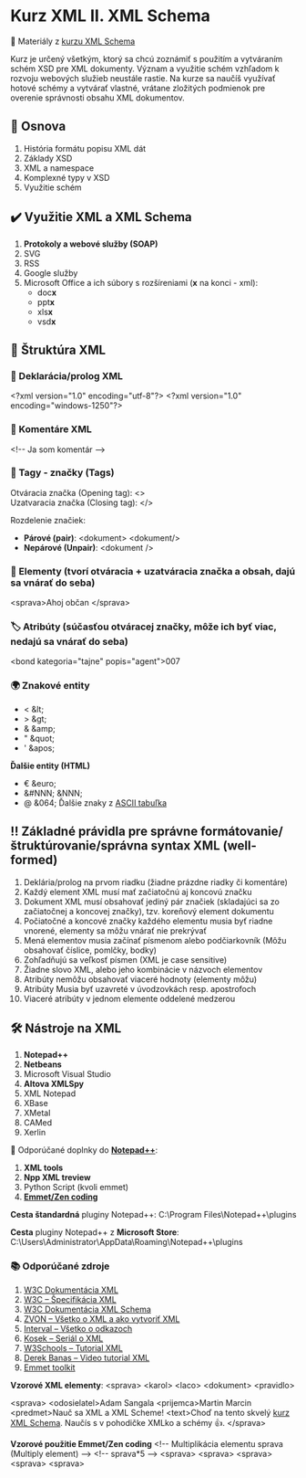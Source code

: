 # Kurz XML II. XML Schema
:briefcase: Materiály z [kurzu XML Schema](https://www.it-academy.sk/kurz/xml-ii-xml-scheme/)

Kurz je určený všetkým, ktorý sa chcú zoznámiť s použitím a vytváraním schém XSD pre XML dokumenty. Význam a využitie schém vzhľadom k rozvoju webových služieb neustále rastie. Na kurze sa naučíš využívať hotové schémy a vytvárať vlastné, vrátane zložitých podmienok pre overenie správnosti obsahu XML dokumentov.

## 📑 Osnova
1. História formátu popisu XML dát
2. Základy XSD
3. XML a namespace
4. Komplexné typy v XSD
5. Využitie schém

## :heavy_check_mark: Využitie XML a XML Schema
1. **Protokoly a webové služby (SOAP)**
2. SVG
3. RSS
4. Google služby
5. Microsoft Office a ich súbory s rozšíreniami (**x** na konci - xml):
   - doc**x**
   - ppt**x**
   - xls**x**
   - vsd**x**

## :evergreen_tree: Štruktúra XML

### :closed_book: Deklarácia/prolog XML
\<?xml version="1.0" encoding="utf-8"?>
\<?xml version="1.0" encoding="windows-1250"?>

### :speech_balloon: Komentáre XML
\<!-- Ja som komentár -->

### :safety_pin: Tagy - značky (Tags)
Otváracia značka (Opening tag): <>	
Uzatvaracia značka (Closing tag): </>

Rozdelenie značiek:
- **Párové (pair)**: \<dokument> \<dokument/>
- **Nepárové (Unpair)**: \<dokument />

### :blue_book: Elementy (tvorí otváracia + uzatváracia značka a obsah, dajú sa vnárať do seba)
\<sprava>Ahoj občan \</sprava>

### :label: Atribúty (súčasťou otváracej značky, môže ich byť viac, nedajú sa vnárať do seba)
\<bond kategoria="tajne" popis="agent">007</bond>

### :earth_africa: Znakové entity
- &lt;   \&lt;
- &gt;   \&gt;
- &amp;  \&amp;
- &quot; \&quot;
- &apos; \&apos;

**Ďalšie entity (HTML)**
- &euro; \&euro;
- &#NNN; \&NNN;
- &#064; \&064;
Ďalšie znaky z [ASCII tabuľka](https://sk.wikipedia.org/wiki/ASCII)

## :bangbang: Základné právidla pre správne formátovanie/štruktúrovanie/správna syntax XML (well-formed)
1. Deklária/prolog na prvom riadku (žiadne prázdne riadky či komentáre)
2. Každý element XML musí mať začiatočnú aj koncovú značku
3. Dokument XML musí obsahovať jediný pár značiek (skladajúci sa zo začiatočnej a koncovej značky), tzv. koreňový element dokumentu
4. Počiatočné a koncové značky každého elementu musia byť riadne vnorené, elementy sa môžu vnárať nie prekrývať
5. Mená elementov musia začínať písmenom alebo podčiarkovník (Môžu obsahovať číslice, pomlčky, bodky)
6. Zohľadňujú sa veľkosť písmen (XML je case sensitive)
7. Žiadne slovo XML, alebo jeho kombinácie v názvoch elementov
8. Atribúty nemôžu obsahovať viaceré hodnoty (elementy môžu)
9. Atribúty Musia byť uzavreté v úvodzovkách resp. apostrofoch
10. Viaceré atribúty v jednom elemente oddelené medzerou


## :hammer_and_wrench: Nástroje na XML
1. **Notepad++**
2. **Netbeans**
3. Microsoft Visual Studio
4. **Altova XMLSpy**
5. XML Notepad
6. XBase
7. XMetal
8. CAMed
9. Xerlin

:memo: Odporúčané doplnky do [**Notepad++**](https://notepad-plus-plus.org/downloads):
1. **XML tools**
2. **Npp XML treview**
3. Python Script 	(kvoli emmet)
4. [**Emmet/Zen coding**](https://emmet.io/)
 
**Cesta štandardná** pluginy Notepad++:
C:\Program Files\Notepad++\plugins
 
**Cesta** pluginy Notepad++ z **Microsoft Store**:
C:\Users\Administrator\AppData\Roaming\Notepad++\plugins

### :books: Odporúčané zdroje
1. [W3C Dokumentácia XML](https://www.w3.org/TR/xml/)
2. [W3C – Špecifikácia XML](http://www.w3.org/XML/)
3. [W3C Dokumentácia XML Schema](https://www.w3.org/TR/xmlschema11-1/)
4. [ZVON – Všetko o XML a ako vytvoriť XML](http://www.zvon.org/) 
5. [Interval – Všetko o odkazoch](http://interval.cz/clanky/slabikar-xml-odkazy/)
6. [Kosek – Seriál o XML](http://www.kosek.cz/clanky/swn-xml/index.html)
7. [W3Schools – Tutorial XML](http://www.w3schools.com/xml/default.asp)
8. [Derek Banas – Video tutorial XML](https://www.youtube.com/watch?v=tAN-1xUsftg&list=PLBB413675AFBDC1F4)
9. [Emmet toolkit](https://emmet.io/)

**Vzorové XML elementy**:
\<sprava></sprava>
\<karol></karol>
\<laco></laco>
\<dokument></dokument>
\<pravidlo></pravidlo>

\<sprava>
\<odosielatel>Adam Sangala</odosielatel>
\<prijemca>Martin Marcin</prijemca>
\<predmet>Nauč sa XML a XML Scheme!</predmet>
\<text>Choď na tento skvelý [kurz XML Schema](https://www.it-academy.sk/kurz/xml-ii-xml-scheme/). Naučís s v pohodičke XMLko a schémy :thumbsup:. </text>
\</sprava>

**Vzorové použitie Emmet/Zen coding**
\<!-- Multiplikácia elementu sprava (Multiply element)  -->
\<!-- sprava*5 -->
\<sprava></sprava>
\<sprava></sprava>
\<sprava></sprava>
\<sprava></sprava>
\<sprava></sprava>


